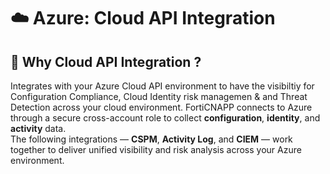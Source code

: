 # ☁️ Azure: Cloud API Integration

## 🧠 Why Cloud API Integration ?

Integrates with your Azure Cloud API environment to have the visibiltiy for Configuration Compliance, Cloud Identity risk managemen & and Threat Detection across your cloud environment.
FortiCNAPP connects to Azure through a secure cross-account role to collect **configuration**, **identity**, and **activity** data.  
The following integrations — **CSPM**, **Activity Log**, and **CIEM** — work together to deliver unified visibility and risk analysis across your Azure environment.
